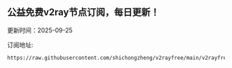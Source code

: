 ## 公益免费v2ray节点订阅，每日更新！
更新时间：2025-09-25

订阅地址:
```
https://raw.githubusercontent.com/shichongzheng/v2rayfree/main/v2rayfree
```
